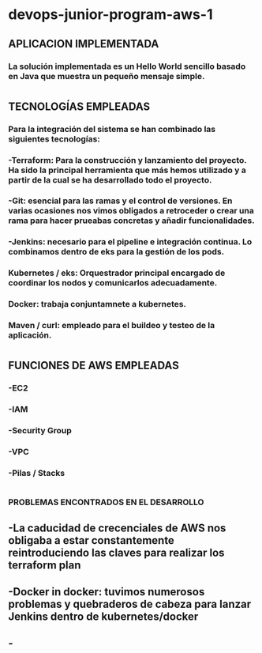 # devops-junior-program-aws-1

## APLICACION IMPLEMENTADA
### La solución implementada es un Hello World sencillo basado en Java que muestra un pequeño mensaje simple.
#
## TECNOLOGÍAS EMPLEADAS
### Para la integración del sistema se han combinado las siguientes tecnologías:
### -Terraform: Para la construcción y lanzamiento del proyecto. Ha sido la principal herramienta que más hemos utilizado y a partir de la cual se ha desarrollado todo el proyecto.
### -Git: esencial para las ramas y el control de versiones. En varias ocasiones nos vimos obligados a retroceder o crear una rama para hacer prueabas concretas y añadir funcionalidades.
### -Jenkins: necesario para el pipeline e integración continua. Lo combinamos dentro de eks para la gestión de los pods.
### Kubernetes / eks: Orquestrador principal encargado de coordinar los nodos y comunicarlos adecuadamente.
### Docker: trabaja conjuntamnete a kubernetes.
### Maven / curl: empleado para el buildeo y testeo de la aplicación.
#

## FUNCIONES DE AWS EMPLEADAS
### -EC2
### -IAM
### -Security Group
### -VPC
### -Pilas / Stacks
#

### PROBLEMAS ENCONTRADOS EN EL DESARROLLO
## -La caducidad de crecenciales de AWS nos obligaba a estar constantemente reintroduciendo las claves para realizar los terraform plan
## -Docker in docker: tuvimos numerosos problemas y quebraderos de cabeza para lanzar Jenkins dentro de kubernetes/docker
## -